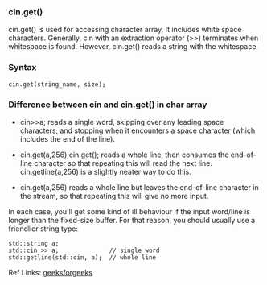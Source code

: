 ### cin.get()
cin.get() is used for accessing character array. It includes white space characters. 
Generally, cin with an extraction operator (>>) terminates when whitespace is found. However, cin.get() reads a string with the whitespace.
### Syntax
```
cin.get(string_name, size);
```
### Difference between cin and cin.get() in char array 
- cin>>a; reads a single word, skipping over any leading space characters, and stopping when it encounters a space character (which includes the end of the line).

- cin.get(a,256);cin.get(); reads a whole line, then consumes the end-of-line character so that repeating this will read the next line. cin.getline(a,256) is a slightly neater way to do this.

- cin.get(a,256) reads a whole line but leaves the end-of-line character in the stream, so that repeating this will give no more input.

In each case, you'll get some kind of ill behaviour if the input word/line is longer than the fixed-size buffer. 
For that reason, you should usually use a friendlier string type:
```
std::string a;
std::cin >> a;              // single word
std::getline(std::cin, a);  // whole line
```
Ref Links: [geeksforgeeks](https://www.geeksforgeeks.org/cin-get-in-c-with-examples/) 
